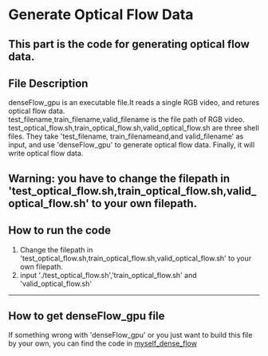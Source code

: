 # Generate Optical Flow Data  
This part is the code for generating optical flow data.
----
## File Description

denseFlow_gpu is an executable file.It reads a single RGB video, and retures optical flow data.  
test_filename,train_filename,valid_filename is the file path of RGB video.  
test_optical_flow.sh,train_optical_flow.sh,valid_optical_flow.sh are three shell files. They take 'test_filename,
train_filenameand,and valid_filename' as input, and use 'denseFlow_gpu' to generate optical flow data. Finally, it
will write optical flow data.  

**Warning: you have to change the filepath in 'test_optical_flow.sh,train_optical_flow.sh,valid_optical_flow.sh' to your own filepath.**
----

## How to run the code
1. Change the filepath in 'test_optical_flow.sh,train_optical_flow.sh,valid_optical_flow.sh' to your own filepath.
2. input './test_optical_flow.sh','train_optical_flow.sh' and 'valid_optical_flow.sh'

-----

## How to get denseFlow_gpu file
If something wrong with 'denseFlow_gpu' or you just want to build this file by your own,
you can find the code in [myself_dense_flow](https://github.com/EthanTaylor2/dense_flow)

